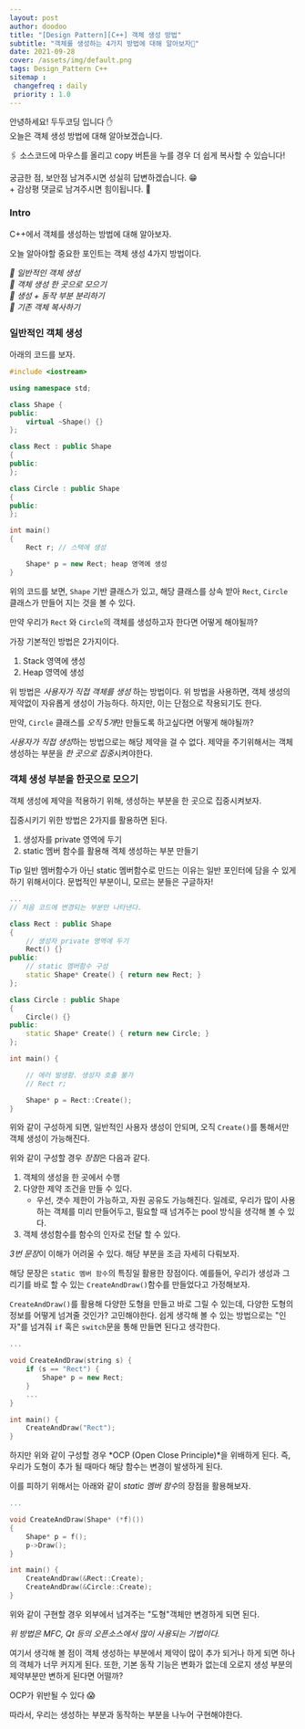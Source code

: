 ```yaml
---
layout: post
author: doodoo
title: "[Design Pattern][C++] 객체 생성 방법"
subtitle: "객체를 생성하는 4가지 방법에 대해 알아보자🤔"
date: 2021-09-28
cover: /assets/img/default.png
tags: Design_Pattern C++
sitemap :
 changefreq : daily
 priority : 1.0
---
```

안녕하세요! <span class="doodoo">두두코딩</span> 입니다 ✋ <br>
오늘은 객체 생성 방법에 대해 알아보겠습니다.

🖇 소스코드에 마우스를 올리고 <span class="tip">copy</span> 버튼을 누를 경우 더 쉽게 복사할 수 있습니다!

궁금한 점, 보안점 남겨주시면 성실히 답변하겠습니다. 😁 <br>
\+ 감상평 댓글로 남겨주시면 힘이됩니다. 🙇

### Intro
C++에서 객체를 생성하는 방법에 대해 알아보자.

오늘 알아야할 중요한 포인트는 객체 생성 4가지 방법이다.

*🌱 일반적인 객체 생성*<br>
*🌱 객체 생성 한 곳으로 모으기*<br>
*🌱 생성 + 동작 부분 분리하기*<br>
*🌱 기존 객체 복사하기*

### 일반적인 객체 생성
아래의 코드를 보자.

```cpp
#include <iostream>

using namespace std;

class Shape {
public:
	virtual ~Shape() {}
};

class Rect : public Shape
{
public:
};

class Circle : public Shape
{
public:
};

int main()
{
	Rect r; // 스택에 생성

	Shape* p = new Rect; heap 영역에 생성
}
```

위의 코드를 보면, `Shape` 기반 클래스가 있고, 해당 클래스를 상속 받아 `Rect`, `Circle` 클래스가 만들어 지는 것을 볼 수 있다.

만약 우리가 `Rect` 와 `Circle`의 객체를 생성하고자 한다면 어떻게 해야될까?

가장 기본적인 방법은 2가지이다.

1. Stack 영역에 생성
2. Heap 영역에 생성

위 방법은 *사용자가 직접 객체를 생성* 하는 방법이다. 위 방법을 사용하면, 객체 생성의 제약없이 자유롭게 생성이 가능하다. 하지만, 이는 단점으로 작용되기도 한다.

만약, `Circle` 클래스를 *오직 5개*만 만들도록 하고싶다면 어떻게 해야될까?

*사용자가 직접 생성*하는 방법으로는 해당 제약을 걸 수 없다. 제약을 주기위해서는 객체 생성하는 부분을 *한 곳으로 집중*시켜야한다.

### 객체 생성 부분을 한곳으로 모으기
객체 생성에 제약을 적용하기 위해, 생성하는 부분을 한 곳으로 집중시켜보자.

집중시키기 위한 방법은 2가지를 활용하면 된다.

1. 생성자를 private 영역에 두기
2. static 멤버 함수를 활용해 겍체 생성하는 부분 만들기

<span class="tip">Tip</span> 일반 멤버함수가 아닌 static 멤버함수로 만드는 이유는 일반 포인터에 담을 수 있게 하기 위해서이다. 문법적인 부분이니, 모르는 분들은 구글하자!

```cpp
...
// 처음 코드에 변경되는 부분만 나타낸다.

class Rect : public Shape
{
	// 생성자 private 영역에 두기
	Rect() {}
public:
	// static 멤버함수 구성
	static Shape* Create() { return new Rect; }
};

class Circle : public Shape
{
	Circle() {}
public:
	static Shape* Create() { return new Circle; }
};

int main() {

	// 에러 발생함. 생성자 호출 불가
	// Rect r;

	Shape* p = Rect::Create();
}
```

위와 같이 구성하게 되면, 일반적인 사용자 생성이 안되며, 오직 `Create()`를 통해서만 객체 생성이 가능해진다.

위와 같이 구성할 경우 *장점*은 다음과 같다.

1. 객체의 생성을 한 곳에서 수행
2. 다양한 제약 조건을 만들 수 있다.
	- 우선, 갯수 제한이 가능하고, 자원 공유도 가능해진다. 일례로, 우리가 많이 사용하는 객체를 미리 만들어두고, 필요할 때 넘겨주는 pool 방식을 생각해 볼 수 있다.
3. 객체 생성함수를 함수의 인자로 전달 할 수 있다.

*3번 문장*이 이해가 어려울 수 있다. 해당 부분을 조금 자세히 다뤄보자.

해당 문장은 `static 멤버 함수`의 특징일 활용한 장점이다. 예를들어, 우리가 생성과 그리기를 바로 할 수 있는 `CreateAndDraw()`함수를 만들었다고 가정해보자.

`CreateAndDraw()`를 활용해 다양한 도형을 만들고 바로 그릴 수 있는데, 다양한 도형의 정보를 어떻게 넘겨줄 것인가? 고민해야한다. 쉽게 생각해 볼 수 있는 방법으로는 "인자"를 넘겨줘 `if` 혹은 `switch`문을 통해 만들면 된다고 생각한다.

```cpp
...

void CreateAndDraw(string s) {
	if (s == "Rect") {
		Shape* p = new Rect;
	}
	...
}

int main() {
	CreateAndDraw("Rect");
}
```

하지만 위와 같이 구성할 경우 *OCP (Open Close Principle)*을 위배하게 된다. 즉, 우리가 도형이 추가 될 때마다 해당 함수는 변경이 발생하게 된다.

이를 피하기 위해서는 아래와 같이 *static 멤버 함수*의 장점을 활용해보자.

```cpp
...

void CreateAndDraw(Shape* (*f)())
{
	Shape* p = f();
	p->Draw();
}

int main() {
	CreateAndDraw(&Rect::Create);
	CreateAndDraw(&Circle::Create);
}
```

위와 같이 구현할 경우 외부에서 넘겨주는 "도형"객체만 변경하게 되면 된다.

*위 방법은 MFC, Qt 등의 오픈소스에서 많이 사용되는 기법이다.*

여기서 생각해 볼 점이 객체 생성하는 부분에서 제약이 많이 추가 되거나 하게 되면 하나의 객체가 너무 커지게 된다. 또한, 기본 동작 기능은 변화가 없는데 오로지 생성 부분의 제약부분만 변하게 된다면 어떨까?

OCP가 위반될 수 있다 😱

따라서, 우리는 생성하는 부분과 동작하는 부분을 나누어 구현해야한다.
